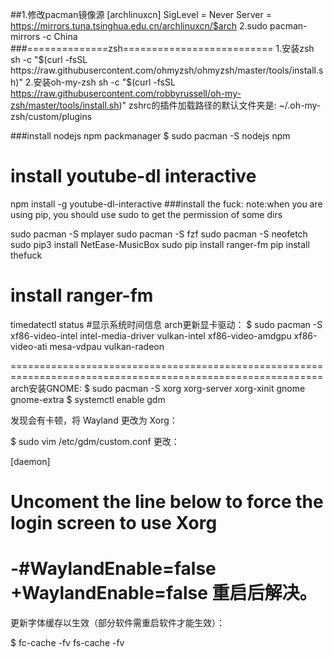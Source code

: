 ##1.修改pacman镜像源
[archlinuxcn]
SigLevel = Never
Server = https://mirrors.tuna.tsinghua.edu.cn/archlinuxcn/$arch
2.sudo pacman-mirrors -c China
###==============zsh==========================
1.安装zsh
sh -c "$(curl -fsSL https://raw.githubusercontent.com/ohmyzsh/ohmyzsh/master/tools/install.sh)"
2.安装oh-my-zsh
sh -c "$(curl -fsSL https://raw.githubusercontent.com/robbyrussell/oh-my-zsh/master/tools/install.sh)"
zshrc的插件加载路径的默认文件夹是:
~/.oh-my-zsh/custom/plugins

###install nodejs npm packmanager
$ sudo pacman -S nodejs npm
# install youtube-dl interactive
npm install -g youtube-dl-interactive
###install  the fuck:
note:when you are using pip, you should use sudo to get the permission of some dirs

sudo pacman -S mplayer
sudo pacman -S fzf
sudo pacman -S neofetch
sudo pip3 install NetEase-MusicBox
sudo pip install ranger-fm
pip install thefuck
# install  ranger-fm

timedatectl status		#显示系统时间信息
arch更新显卡驱动：
$ sudo pacman -S xf86-video-intel intel-media-driver vulkan-intel xf86-video-amdgpu xf86-video-ati mesa-vdpau vulkan-radeon

============================================================================================================
arch安装GNOME:
$ sudo pacman -S xorg xorg-server xorg-xinit gnome gnome-extra
$ systemctl enable gdm

发现会有卡顿，将 Wayland 更改为 Xorg：

$ sudo vim /etc/gdm/custom.conf
更改：

[daemon]
# Uncoment the line below to force the login screen to use Xorg
-#WaylandEnable=false
+WaylandEnable=false
重启后解决。
============================================================================================================

更新字体缓存以生效（部分软件需重启软件才能生效）：

$ fc-cache -fv
fs-cache -fv